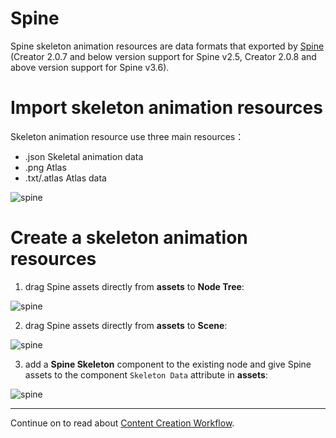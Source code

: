 # Spine

Spine skeleton animation resources are data formats that exported by [Spine](http://en.esotericsoftware.com/) (Creator 2.0.7 and below version support for Spine v2.5, Creator 2.0.8 and above version support for Spine v3.6).

# Import skeleton animation resources

Skeleton animation resource use three main resources：

- .json Skeletal animation data
- .png  Atlas
- .txt/.atlas  Atlas data

![spine](spine/import.png)

# Create a skeleton animation resources

   1. drag Spine assets directly from **assets** to **Node Tree**:

![spine](spine/create_1.png)

   2. drag Spine assets directly from **assets** to **Scene**:

![spine](spine/create_2.png)

   3. add a **Spine Skeleton** component to the existing node and give Spine assets to the component `Skeleton Data` attribute in **assets**:

![spine](spine/create_3.png)

<hr>

Continue on to read about [Content Creation Workflow](../content-workflow/index.md).
